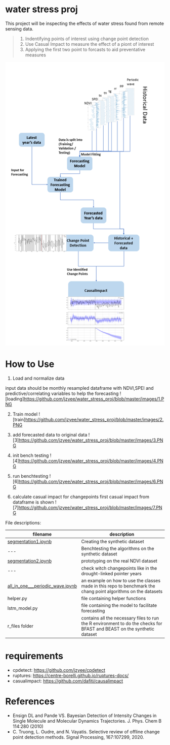 # water stress proj

This project will be inspecting the effects of water stress found from remote sensing data.


> 1. Indentifying points of interest using change point detection
> 2. Use Casual Impact to measure the effect of a piont of interest
> 3. Applying the first two point to forcasts to aid preventative measures

![Image of Proj](https://github.com/jzyee/water_stress_proj/blob/master/images/overall_graph.png)



# How to Use

1. Load and normalize data

input data should be monthly resampled dataframe with NDVI,SPEI and predictive/correlating variables to help the forecasting
![loading]https://github.com/jzyee/water_stress_proj/blob/master/images/1.PNG

2. Train model
![train]https://github.com/jzyee/water_stress_proj/blob/master/images/2.PNG

3. add forecasted data to original data
![3]https://github.com/jzyee/water_stress_proj/blob/master/images/3.PNG

4. init bench testing
![4]https://github.com/jzyee/water_stress_proj/blob/master/images/4.PNG

5. run benchtesting
![6]https://github.com/jzyee/water_stress_proj/blob/master/images/6.PNG

6. calculate casual impact for changepoints
first casual impact from dataframe is shown
![7]https://github.com/jzyee/water_stress_proj/blob/master/images/7.PNG


File descriptions:



 
 filename     |  description
 -------------|------------------------------------------------------------------------------------
 [segmentation1.ipynb](https://github.com/jzyee/water_stress_proj/blob/master/segmentation1.ipynb) |  Creating the synthetic dataset                                             
   ---           |  Benchtesting the algorithms on the synthetic dataset
   [segmentation2.ipynb](https://github.com/jzyee/water_stress_proj/blob/master/segmentation2.ipynb) | prototyping on the real NDVI dataset
   ---           | check witch changepoints like in the drought-linked pointer years
[all_in_one___periodic_wave.ipynb](https://github.com/jzyee/water_stress_proj/blob/master/all_in_one___periodic_wave.ipynb) | an example on how to use the classes made in this repo to benchmark the chang point algorithms on the datasets
helper.py| file containing helper functions
lstm_model.py|file containing the model to facilitate forecasting
r_files folder | contains all the necessary files to run the R environment to do the checks for BFAST and BEAST on the synthetic dataset

# requirements

* cpdetect: https://github.com/jzyee/cpdetect
* ruptures: https://centre-borelli.github.io/ruptures-docs/
* casualimpact: https://github.com/dafiti/causalimpact

# References
* Ensign DL and Pande VS. Bayesian Detection of Intensity Changes in Single Molecule and Molecular Dynamics Trajectories. J. Phys. Chem B 114:280 (2010)
* C. Truong, L. Oudre, and N. Vayatis. Selective review of offline change point detection methods. Signal Processing, 167:107299, 2020.

